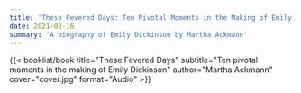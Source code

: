 ```yaml
---
title: 'These Fevered Days: Ten Pivotal Moments in the Making of Emily Dickinson'
date: 2021-02-16
summary: 'A biography of Emily Dickinson by Martha Ackmann'
---
```


{{< booklist/book
title="These Fevered Days"
subtitle="Ten pivotal moments in the making of Emily Dickinson"
author="Martha Ackmann"
cover="cover.jpg"
format="Audio" >}}
